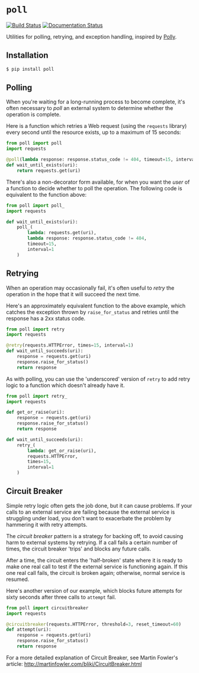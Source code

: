 `poll`
======

[![Build Status](https://travis-ci.org/benjamin-hodgson/poll.svg)](https://travis-ci.org/benjamin-hodgson/poll)
[![Documentation Status](https://readthedocs.org/projects/poll/badge/?version=v0.1)](https://readthedocs.org/projects/poll/?badge=v0.1)

Utilities for polling, retrying, and exception handling,
inspired by [Polly](https://github.com/michael-wolfenden/Polly).


Installation
------------

```bash
$ pip install poll
```


Polling
-------

When you're waiting for a long-running process to become complete,
it's often necessary to _poll_ an external system to determine whether
the operation is complete.

Here is a function which retries a Web request (using the `requests` library)
every second until the resource exists, up to a maximum of 15 seconds:

```python
from poll import poll
import requests

@poll(lambda response: response.status_code != 404, timeout=15, interval=1)
def wait_until_exists(uri):
    return requests.get(uri)
```

There's also a non-decorator form available, for when you want
the _user_ of a function to decide whether to poll the operation.
The following code is equivalent to the function above:

```python
from poll import poll_
import requests

def wait_until_exists(uri):
    poll_(
        lambda: requests.get(uri),
        lambda response: response.status_code != 404,
        timeout=15,
        interval=1
    )
```


Retrying
--------

When an operation may occasionally fail,
it's often useful to _retry_ the operation in the hope
that it will succeed the next time.

Here's an approximately equivalent function to the above example,
which catches the exception thrown by `raise_for_status`
and retries until the response has a 2xx status code.

```python
from poll import retry
import requests

@retry(requests.HTTPError, times=15, interval=1)
def wait_until_succeeds(uri):
    response = requests.get(uri)
    response.raise_for_status()
    return response
```

As with polling, you can use the 'underscored' version
of `retry` to add retry logic to a function which doesn't already have it.

```python
from poll import retry_
import requests

def get_or_raise(uri):
    response = requests.get(uri)
    response.raise_for_status()
    return response

def wait_until_succeeds(uri):
    retry_(
        lambda: get_or_raise(uri),
        requests.HTTPError,
        times=15,
        interval=1
    )
```


Circuit Breaker
---------------

Simple retry logic often gets the job done, but it can cause problems.
If your calls to an external service are failing because the external
service is struggling under load, you don't want to exacerbate
the problem by hammering it with retry attempts.

The _circuit breaker_ pattern is a strategy for backing off, to avoid
causing harm to external systems by retrying. If a call fails a
certain number of times, the circuit breaker 'trips' and blocks any
future calls.

After a time, the circuit enters the 'half-broken' state where it
is ready to make one real call to test if the external service is
functioning again. If this one real call fails, the circuit is broken
again; otherwise, normal service is resumed.

Here's another version of our example, which blocks future attempts
for sixty seconds after three calls to `attempt` fail.

```python
from poll import circuitbreaker
import requests

@circuitbreaker(requests.HTTPError, threshold=3, reset_timeout=60)
def attempt(uri):
    response = requests.get(uri)
    response.raise_for_status()
    return response
```

For a more detailed explanation of Circuit Breaker, see Martin
Fowler's article: http://martinfowler.com/bliki/CircuitBreaker.html
